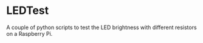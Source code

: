 # LEDTest

A couple of python scripts to test the LED brightness with different resistors on a Raspberry Pi.
